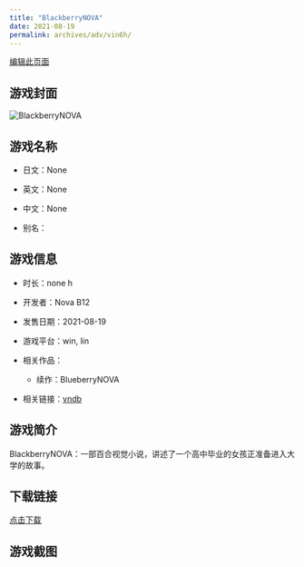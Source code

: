 ```yaml
---
title: "BlackberryNOVA"
date: 2021-08-19
permalink: archives/adv/vin6h/
---
```

[编辑此页面](https://github.com/ACG-3/ADV3-source/blob/main/source/_posts/BlackberryNOVA.md)

## 游戏封面

![BlackberryNOVA](https://pan.timero.xyz/d/onedrive/img_lib_001/BlackberryNOVA_cover.avif)


## 游戏名称

- 日文：None
- 英文：None
- 中文：None

- 别名：


## 游戏信息

- 时长：none h
- 开发者：Nova B12
- 发售日期：2021-08-19
- 游戏平台：win, lin
- 相关作品：
   - 续作：BlueberryNOVA

- 相关链接：[vndb](https://vndb.org/v28105)


## 游戏简介

BlackberryNOVA：一部百合视觉小说，讲述了一个高中毕业的女孩正准备进入大学的故事。




## 下载链接

[点击下载](https://pan.timero.xyz/onedrive/adv_lib_001/BlackberryNOVA)


## 游戏截图



